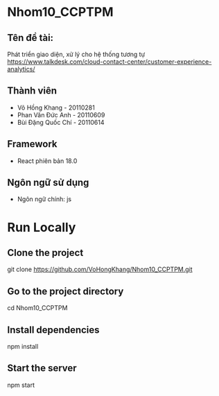 # Nhom10_CCPTPM
## Tên đề tài:
Phát triển giao diện, xử lý cho hệ thống tương tự https://www.talkdesk.com/cloud-contact-center/customer-experience-analytics/ 

## Thành viên
* Võ Hồng Khang - 20110281
* Phan Văn Đức Anh - 20110609
* Bùi Đặng Quốc Chí - 20110614

## Framework
* React phiên bản 18.0


## Ngôn ngữ sử dụng
* Ngôn ngữ chính: js



# Run Locally
## Clone the project
git clone https://github.com/VoHongKhang/Nhom10_CCPTPM.git
## Go to the project directory 
cd Nhom10_CCPTPM
## Install dependencies
npm install
## Start the server
npm start

